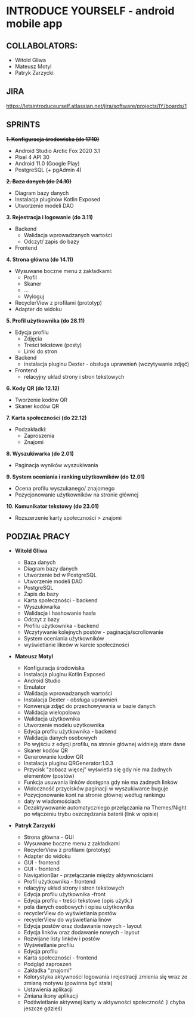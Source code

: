 # INTRODUCE YOURSELF - android mobile app

## COLLABOLATORS:
* Witold Gliwa
* Mateusz Motyl
* Patryk Zarzycki

## JIRA
https://letsintroduceurself.atlassian.net/jira/software/projects/IY/boards/1

## SPRINTS
~~**1. Konfiguracja środowiska (do 17.10)**~~
* Android Studio Arctic Fox 2020 3.1
* Pixel 4 API 30
* Android 11.0 (Google Play)
* PostgreSQL (+ pgAdmin 4)

~~**2. Baza danych (do 24.10)**~~
* Diagram bazy danych
* Instalacja pluginów Kotlin Exposed
* Utworzenie modeli DAO

**3. Rejestracja i logowanie (do 3.11)**
 * Backend
    * Walidacja wprowadzanych wartości
    * Odczyt/ zapis do bazy 
 * Frontend

**4. Strona główna (do 14.11)**
   * Wysuwane boczne menu z zakładkami:
     * Profil
     * Skaner
     * ...
     * Wyloguj
   * RecyclerView z profilami (prototyp)
   * Adapter do widoku

**5. Profil użytkownika (do 28.11)**
  * Edycja profilu
    * Zdjęcia
    * Treści tekstowe (posty)
    * Linki do stron
  * Backend
    * instalacja pluginu Dexter - obsługa uprawnień (wczytywanie zdjęć)
  * Frontend
    * relacyjny układ strony i stron tekstowych

**6. Kody QR (do 12.12)**
  * Tworzenie kodów QR
  * Skaner kodów QR

**7. Karta społeczności (do 22.12)**
  * Podzakładki:
    * Zaproszenia
    * Znajomi

**8. Wyszukiwarka (do 2.01)**
  * Paginacja wyników wyszukiwania

**9. System oceniania i ranking użytkowników (do 12.01)**
  * Ocena profilu wyszukanego/ znajomego
  * Pozycjonowanie użytkowników na stronie głównej

**10. Komunikator tekstowy (do 23.01)**
  * Rozszerzenie karty społeczności > znajomi

## PODZIAŁ PRACY

* **Witold Gliwa**
  * Baza danych
  * Diagram bazy danych
  * Utworzenie bd w PostgreSQL
  * Utworzenie modeli DAO
  * PostgreSQL
  * Zapis do bazy
  * Karta społeczności - backend
  * Wyszukiwarka
  * Walidacja i hashowanie hasła
  * Odczyt z bazy
  * Profilu użytkownika - backend
  * Wczytywanie kolejnych postów - paginacja/scrollowanie
  * System oceniania użytkowników
  * wyświetlanie likeów w karcie społeczności

* **Mateusz Motyl**
  * Konfiguracja środowiska
  * Instalacja pluginu Kotlin Exposed
  * Android Studio 
  * Emulator
  * Walidacja wprowadzanych wartości
  * Instalacja Dexter - obsługa uprawnień
  * Konwersja zdjęć do przechowywania w bazie danych
  * Walidacja wielopolowa
  * Walidacja użytkownika
  * Utworzenie modelu użytkownika
  * Edycja profilu użytkownika - backend
  * Walidacja danych osobowych
  * Po wyjściu z edycji profilu, na stronie głównej widnieją stare dane
  * Skaner kodów QR
  * Generowanie kodów QR
  * Instalacja pluginu QRGenerator:1.0.3
  * Przycisk "zobacz więcej" wyświetla się gdy nie ma żadnych elementów (postów)
  * Funkcja usuwania linków dostępna gdy nie ma żadnych linków
  * Widoczność przycisków paginacji w wyszukiwarce buguje
  * Pozycjonowanie kont na stronie głównej według rankingu
  * daty w wiadomościach
  * Dezaktywowanie automatyczniego przełączania na Themes/Night po włączeniu trybu oszczędzania baterii (link w opisie)	
  
* **Patryk Zarzycki**
  * Strona główna - GUI
  * Wysuwane boczne menu z zakładkami
  * RecyclerView z profilami (prototyp)
  * Adapter do widoku
  * GUI - frontend
  * GUI - frontend
  * NavigationBar - przełączanie między aktywnościami
  * Profil użytkownika - frontend
  * relacyjny układ strony i stron tekstowych
  * Edycja profilu użytkownika -front
  * Edycja profilu - treści tekstowe (opis użytk.)
  * pola danych osobowych i opisu użytkownika
  * recyclerView do wyświetlania postów
  * recyclerView do wyświetlania linów
  * Edycja postów oraz dodawanie nowych - layout
  * Edycja linków oraz dodawanie nowych - layout
  * Rozwijane listy linków i postów
  * Wyświetlanie profilu
  * Edycja profilu
  * Karta społeczności - frontend
  * Podgląd zaproszeń
  * Zakładka "znajomi"
  * Kolorystyka aktywności logowania i rejestracji zmienia się wraz ze zmianą motywu (powinna być stała)
  * Ustawienia aplikacji
  * Zmiana ikony aplikacji
  * Podświetlanie aktywnej karty w aktywności społeczność (i chyba jeszcze gdzieś)
  
